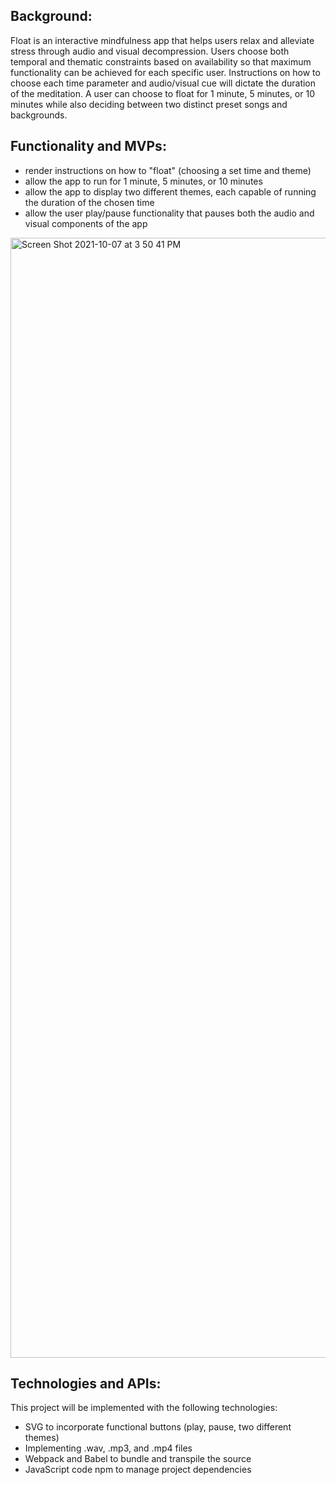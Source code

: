 ## Background:

Float is an interactive mindfulness app that helps users relax and alleviate stress through audio and visual decompression.  Users choose both temporal and thematic constraints based on availability so that maximum functionality can be achieved for each specific user.  Instructions on how to choose each time parameter and audio/visual cue will dictate the duration of the meditation.  A user can choose to float for 1 minute, 5 minutes, or 10 minutes while also deciding between two distinct preset songs and backgrounds.  

## Functionality and MVPs:

* render instructions on how to "float" (choosing a set time and theme)
* allow the app to run for 1 minute, 5 minutes, or 10 minutes 
* allow the app to display two different themes, each capable of running the duration of the chosen time
* allow the user play/pause functionality that pauses both the audio and visual components of the app

<img width="1792" alt="Screen Shot 2021-10-07 at 3 50 41 PM" src="https://user-images.githubusercontent.com/77473921/136460313-0b6c2893-bddd-4b32-ac97-63705037ded6.png">

## Technologies and APIs:

This project will be implemented with the following technologies:

* SVG to incorporate functional buttons (play, pause, two different themes)
* Implementing .wav, .mp3, and .mp4 files
* Webpack and Babel to bundle and transpile the source 
* JavaScript code npm to manage project dependencies

